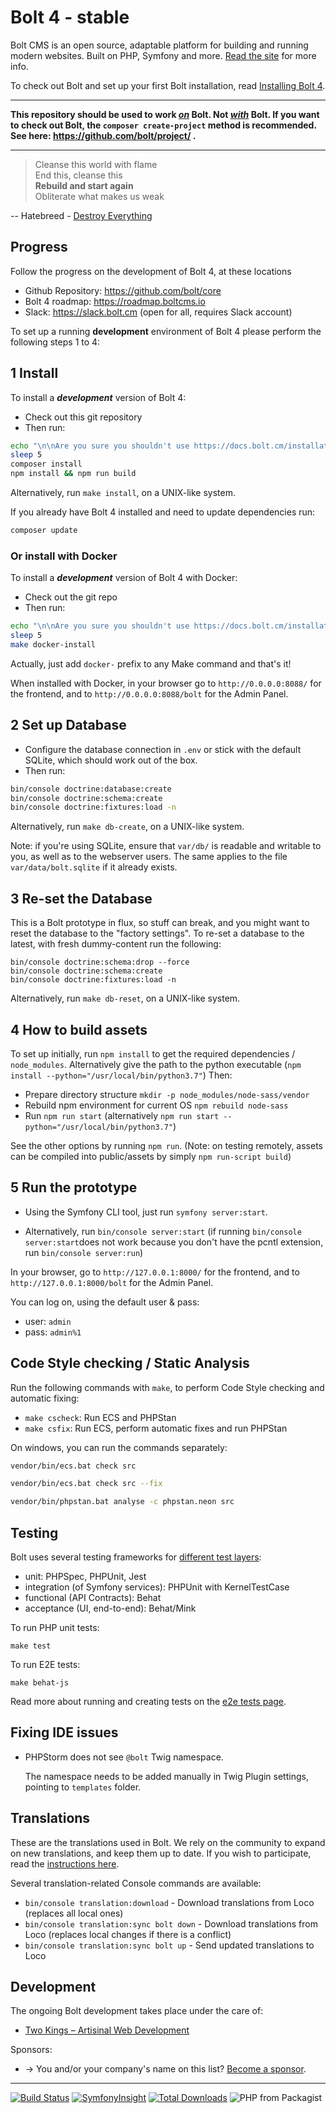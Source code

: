 Bolt 4 - stable
=============

Bolt CMS is an open source, adaptable platform for building and running modern 
websites. Built on PHP, Symfony and more. [Read the site](https://boltcms.io) 
for more info. 

To check out Bolt and set up your first Bolt installation, read 
[Installing Bolt 4][installation]. 


---


**This repository should be used to work _<ins>on</ins>_ Bolt. Not 
_<ins>with</ins>_ Bolt. If you want to check out Bolt, the 
`composer create-project` method is recommended. See here: 
https://github.com/bolt/project/ .**


---
> Cleanse this world with flame  
> End this, cleanse this  
> **Rebuild and start again**  
> Obliterate what makes us weak  

-- Hatebreed - [Destroy Everything][hatebreed]

Progress
------------------------------

Follow the progress on the development of Bolt 4, at these locations

 - Github Repository: https://github.com/bolt/core
 - Bolt 4 roadmap: https://roadmap.boltcms.io
 - Slack: https://slack.bolt.cm (open for all, requires Slack account)

To set up a running **development** environment of Bolt 4 please perform the following steps 1 to 4:

1 Install
---------

To install a _**development**_ version of Bolt 4: 

  - Check out this git repository
  - Then run:

<!-- If you're reading this, and you're curious about the echo statement below:
We've found that people are _really_ terrible at reading. There's a big notice
on the top of this page, telling people the purpose of this repository, but
they miss it, and just paste the following on the CLI, assuming it's what they
need. -->

```bash
echo "\n\nAre you sure you shouldn't use https://docs.bolt.cm/installation instead?\n\n"
sleep 5
composer install
npm install && npm run build
```

Alternatively, run `make install`, on a UNIX-like system.

If you already have Bolt 4 installed and need to update dependencies run:
```bash
composer update
```

### Or install with Docker

To install a _**development**_ version of Bolt 4 with Docker:

  - Check out the git repo
  - Then run:

```bash
echo "\n\nAre you sure you shouldn't use https://docs.bolt.cm/installation instead?\n\n"
sleep 5
make docker-install
```

Actually, just add `docker-` prefix to any Make command and that's it!

When installed with Docker, in your browser go to `http://0.0.0.0:8088/` for the frontend, and to
`http://0.0.0.0:8088/bolt` for the Admin Panel.

2 Set up Database
-----------------

  - Configure the database connection in `.env` or stick with the default
    SQLite, which should work out of the box.
  - Then run:

```bash
bin/console doctrine:database:create
bin/console doctrine:schema:create
bin/console doctrine:fixtures:load -n
```

Alternatively, run `make db-create`, on a UNIX-like system.

Note: if you're using SQLite, ensure that `var/db/` is readable and writable to 
you, as well as to the webserver users. The same applies to the file 
`var/data/bolt.sqlite` if it already exists.

3 Re-set the Database
---------------------

This is a Bolt prototype in flux, so stuff can break, and you might want to reset the database to
the "factory settings". To re-set a database to the latest, with fresh
dummy-content run the following:

```
bin/console doctrine:schema:drop --force
bin/console doctrine:schema:create
bin/console doctrine:fixtures:load -n
```

Alternatively, run `make db-reset`, on a UNIX-like system.

4 How to build assets
---------------------

To set up initially, run `npm install` to get the required dependencies /
`node_modules`. Alternatively give the path to the python executable (`npm install --python="/usr/local/bin/python3.7"`) Then:
  - Prepare directory structure `mkdir -p node_modules/node-sass/vendor`
  - Rebuild npm environment for current OS `npm rebuild node-sass`
  - Run `npm run start` (alternatively `npm run start --python="/usr/local/bin/python3.7"`)

See the other options by running `npm run`.
(Note: on testing remotely, assets can be compiled into public/assets by simply `npm run-script build`)

5 Run the prototype
-------------------

  - Using the Symfony CLI tool, just run `symfony server:start`.

  - Alternatively, run `bin/console server:start`
  (if running `bin/console server:start`does not work because you don't have the pcntl extension, run `bin/console server:run`)

In your browser, go to `http://127.0.0.1:8000/` for the frontend, and to
`http://127.0.0.1:8000/bolt` for the Admin Panel.

You can log on, using the default user & pass:

 - user: `admin`
 - pass: `admin%1`


Code Style checking / Static Analysis
-------------------------------------

Run the following commands with `make`, to perform Code Style checking and
automatic fixing:

 - `make cscheck`: Run ECS and PHPStan
 - `make csfix`: Run ECS, perform automatic fixes and run PHPStan

On windows, you can run the commands separately:

```bash
vendor/bin/ecs.bat check src
```

```bash
vendor/bin/ecs.bat check src --fix
```

```bash
vendor/bin/phpstan.bat analyse -c phpstan.neon src
```

Testing
-------

Bolt uses several testing frameworks for [different test layers][fowler]:

- unit: PHPSpec, PHPUnit, Jest
- integration (of Symfony services): PHPUnit with KernelTestCase
- functional (API Contracts): Behat
- acceptance (UI, end-to-end): Behat/Mink

To run PHP unit tests:
```
make test
```

To run E2E tests:
```
make behat-js
```

Read more about running and creating tests on the [e2e tests page](tests/e2e/README.md).

Fixing IDE issues
-----------------

- PHPStorm does not see `@bolt` Twig namespace.

  The namespace needs to be added manually in Twig Plugin settings, pointing to `templates` folder.


Translations
------------

These are the translations used in Bolt. We rely on the community to expand on new
translations, and keep them up to date. If you wish to participate, read the
[instructions here][translations].

Several translation-related Console commands are available:

 - `bin/console translation:download` - Download translations from Loco (replaces all local ones)
 - `bin/console translation:sync bolt down` - Download translations from Loco (replaces local changes if there is a conflict)
 - `bin/console translation:sync bolt up` - Send updated translations to Loco

Development
-----------

The ongoing Bolt development takes place under the care of:

 - [Two Kings &ndash; Artisinal Web Development](https://twokings.nl)

Sponsors:

 - → You and/or your company's name on this list?
 [Become a sponsor](https://github.com/users/bobdenotter/sponsorship).

[fowler]: https://martinfowler.com/articles/practical-test-pyramid.html
[translations]: https://github.com/bolt/core/wiki/Contribute-on-translations
[hatebreed]: https://www.youtube.com/watch?v=DBwgX8yBqsw
[installation]: https://docs.bolt.cm/installation

--------

[![Build Status](https://travis-ci.com/bolt/core.svg?branch=master)](https://travis-ci.com/bolt/core) [![SymfonyInsight](https://insight.symfony.com/projects/4d1713e3-be44-4c2e-ad92-35f65eee6bd5/mini.svg)](https://insight.symfony.com/projects/4d1713e3-be44-4c2e-ad92-35f65eee6bd5) [![Total Downloads](https://poser.pugx.org/bolt/core/downloads)](https://packagist.org/packages/bolt/core) ![PHP from Packagist](https://img.shields.io/packagist/php-v/bolt/core)
